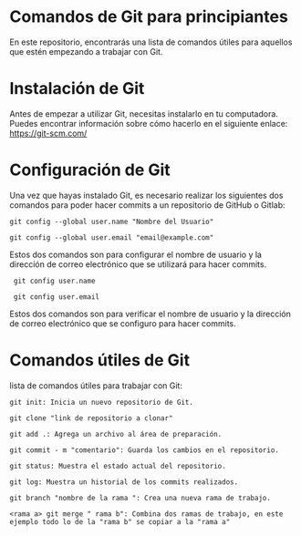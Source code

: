 # Comandos de Git para principiantes

En este repositorio, encontrarás una lista de comandos útiles para aquellos que estén empezando a trabajar con Git.

# Instalación de Git

Antes de empezar a utilizar Git, necesitas instalarlo en tu computadora. Puedes encontrar información sobre cómo hacerlo en el siguiente enlace: https://git-scm.com/

# Configuración de Git

Una vez que hayas instalado Git, es necesario realizar los siguientes dos comandos para poder hacer commits a un repositorio de GitHub o Gitlab:

    git config --global user.name "Nombre del Usuario"

    git config --global user.email "email@example.com"

Estos dos comandos son para configurar el nombre de usuario y la dirección de correo electrónico que se utilizará para hacer commits.

     git config user.name
    
     git config user.email
     
Estos dos comandos son para verificar el nombre de usuario y la dirección de correo electrónico que se configuro para hacer commits.

# Comandos útiles de Git

lista de comandos útiles para trabajar con Git:
    
    git init: Inicia un nuevo repositorio de Git.
    
    git clone "link de repositorio a clonar"
    
    git add .: Agrega un archivo al área de preparación.
    
    git commit - m "comentario": Guarda los cambios en el repositorio.
    
    git status: Muestra el estado actual del repositorio.
    
    git log: Muestra un historial de los commits realizados.
    
    git branch "nombre de la rama ": Crea una nueva rama de trabajo.
    
    <rama a> git merge " rama b": Combina dos ramas de trabajo, en este ejemplo todo lo de la "rama b" se copiar a la "rama a"
